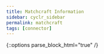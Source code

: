 ```yaml
---
title: Matchcraft Information
sidebar: cyclr_sidebar
permalink: matchcraft
tags: [connector]
---
```

{::options parse_block_html="true" /}

